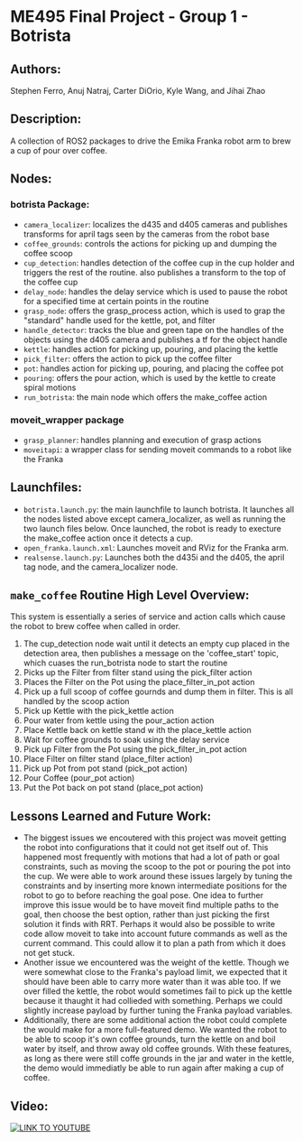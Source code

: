 # ME495 Final Project - Group 1 - Botrista

## Authors: 
Stephen Ferro, Anuj Natraj, Carter DiOrio, Kyle Wang, and Jihai Zhao

## Description: 
A collection of ROS2 packages to drive the Emika Franka robot arm to brew a cup of pour over coffee. 

## Nodes:
### botrista Package:
- `camera_localizer`: localizes the d435 and d405 cameras and publishes transforms for april tags seen by the cameras from the robot base
- `coffee_grounds`: controls the actions for picking up and dumping the coffee scoop
- `cup_detection`: handles detection of the coffee cup in the cup holder and triggers the rest of the routine. also publishes a transform to the top of the coffee cup
- `delay_node`: handles the delay service which is used to pause the robot for a specified time at certain points in the routine
- `grasp_node`: offers the grasp_process action, which is used to grap the "standard" handle used for the kettle, pot, and filter
- `handle_detector`: tracks the blue and green tape on the handles of the objects using the d405 camera and publishes a tf for the object handle
- `kettle`: handles action for picking up, pouring, and placing the kettle
- `pick_filter`: offers the action to pick up the coffee filter
- `pot`: handles action for picking up, pouring, and placing the coffee pot
- `pouring`: offers the pour action, which is used by the kettle to create spiral motions
- `run_botrista`: the main node which offers the make_coffee action
### moveit_wrapper package
- `grasp_planner`: handles planning and execution of grasp actions
- `moveitapi`: a wrapper class for sending moveit commands to a robot like the Franka

## Launchfiles:
- `botrista.launch.py`: the main launchfile to launch botrista. It launches all the nodes listed above except camera_localizer, as well as running the two launch files below. Once launched, the robot is ready to execture the make_coffee action once it detects a cup.
- `open_franka.launch.xml`: Launches moveit and RViz for the Franka arm.
- `realsense.launch.py`: Launches both the d435i and the d405, the april tag node, and the camera_localizer node.

## `make_coffee` Routine High Level Overview:
This system is essentially a series of service and action calls which cause the robot to brew coffee when called in order.
1. The cup_detection node wait until it detects an empty cup placed in the detection area, then publishes a message on the 'coffee_start' topic, which cuases the run_botrista node to start the routine
2. Picks up the Filter from filter stand using the pick_filter action
3. Places the Filter on the Pot using the place_filter_in_pot action
4. Pick up a full scoop of coffee gournds and dump them in filter. This is all handled by the scoop action
5. Pick up Kettle with the pick_kettle action
6. Pour water from kettle using the pour_action action
7. Place Kettle back on kettle stand w ith the place_kettle action
8. Wait for coffee grounds to soak using the delay service
9. Pick up Filter from the Pot using the pick_filter_in_pot action
10. Place Filter on filter stand (place_filter action)
11. Pick up Pot from pot stand (pick_pot action)
12. Pour Coffee (pour_pot action)
13. Put the Pot back on pot stand (place_pot action)

## Lessons Learned and Future Work:
- The biggest issues we encoutered with this project was moveit getting the robot into configurations that it could not get itself out of. This happened most frequently with motions that had a lot of path or goal constraints, such as moving the scoop to the pot or pouring the pot into the cup. We were able to work around these issues largely by tuning the constraints and by inserting more known intermediate positions for the robot to go to before reaching the goal pose. One idea to further improve this issue would be to have moveit find multiple paths to the goal, then choose the best option, rather than just picking the first solution it finds with RRT. Perhaps it would also be possible to write code allow moveit to take into account future commands as well as the current command. This could allow it to plan a path from which it does not get stuck. 
- Another issue we encountered was the weight of the kettle. Though we were somewhat close to the Franka's payload limit, we expected that it should have been able to carry more water than it was able too. If we over filled the kettle, the robot would sometimes fail to pick up the kettle because it thaught it had collieded with something. Perhaps we could slightly increase payload by further tuning the Franka payload variables.
- Additionally, there are some additional action the robot could complete the would make for a more full-featured demo. We wanted the robot to be able to scoop it's own coffee grounds, turn the kettle on and boil water by itself, and throw away old coffee grounds. With these features, as long as there were still coffe grounds in the jar and water in the kettle, the demo would immediatly be able to run again after making a cup of coffee. 

## Video:
[![LINK TO YOUTUBE](https://img.youtube.com/vi/s52ro0K72f4/maxresdefault.jpg)](https://www.youtube.com/watch?v=s52ro0K72f4)
